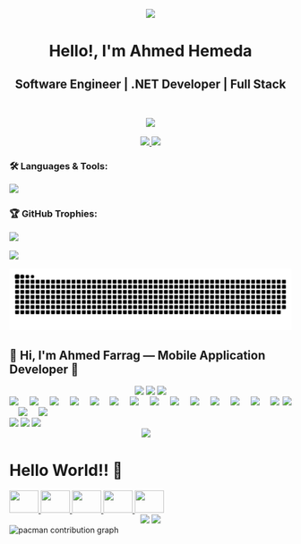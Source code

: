 <!-- Typing Animation LinkedIn -->
<p align="center">
  <a href="https://www.linkedin.com/in/ahmed-f-tantawy" target="_blank">
    <img src="https://readme-typing-svg.herokuapp.com/?lines=Visit%20my%20LinkedIn%20Profile;Follow%20for%20Flutter%20Content;Ahmed%20Farrag%20Tantawy%20Here!&font=Fira%20Code&center=true&color=58a6ff&pause=2000&size=22" />
  </a>
</p>

<h1 align="center">Hello!, I'm Ahmed Hemeda</h1>
<h2 align="center">Software Engineer | .NET Developer | Full Stack</h2><br>

<!-- Profile Views -->
<p align="center">
  <img src="https://komarev.com/ghpvc/?username=a-hemeda&color=4010B0" height="33"/>
</p>

<!-- WhatsApp Channel & LinkedIn -->
<p align="center">
  <a href="https://www.whatsapp.com/channel/0029Vb3QWNLG8l5OPthU963O">
    <img src="https://upload.wikimedia.org/wikipedia/commons/thumb/6/6b/WhatsApp.svg/800px-WhatsApp.svg.png" height="60"/>
  </a>
  <a href="https://www.linkedin.com/in/a-hemeda">
    <img src="https://raw.githubusercontent.com/rahuldkjain/github-profile-readme-generator/master/src/images/icons/Social/linked-in-alt.svg" height="60"/>
  </a>
</p>

<h3 align="left">🛠️ Languages & Tools:</h3>
<p align="left">
  <img height="75" src="https://go-skill-icons.vercel.app/api/icons?i=cpp,cs,dotnet,sqlserver,redis,postman,html,css,js,docker,git,github"/>
</p>

<h3 align="left">🏆 GitHub Trophies:</h3>
<p align="left">
  <img src="https://github-profile-trophy.vercel.app/?username=a-hemeda&theme=onestar&row=1&column=7"/>
</p>

<!-- Languages -->
<p align="left">
  <img src="https://github-readme-stats.vercel.app/api/top-langs?username=a-hemeda&layout=compact&langs_count=5&theme=codeSTACKr"/>
</p>

<!-- Snake GitHub Contribution Animation -->
<p align="center">
  <img src="https://raw.githubusercontent.com/platane/snk/output/github-contribution-grid-snake-dark.svg" alt="snake animation" />
</p>

<h2 align="left">👋 Hi, I'm Ahmed Farrag — Mobile Application Developer 📱</h2>

<div align="center">
  <img src="https://github-readme-stats.vercel.app/api?username=A7MADTANTAWY&hide_title=false&hide_rank=false&show_icons=true&include_all_commits=true&count_private=true&disable_animations=false&theme=dracula&locale=en&hide_border=false" height="150" />
  <img src="https://streak-stats.demolab.com?user=A7MADTANTAWY&locale=en&mode=daily&theme=dracula&hide_border=false&border_radius=5" height="150" />
  <img src="https://github-readme-stats.vercel.app/api/top-langs?username=A7MADTANTAWY&locale=en&hide_title=false&layout=compact&card_width=320&langs_count=5&theme=dracula&hide_border=false" height="150" />
</div>

<img align="right" height="150" src="https://media2.giphy.com/media/v1.Y2lkPTc5MGI3NjExeHNreHUxN2dxanZvM2loM2lieTZ5MThyeGZvNHVnNHlldW5yN25obCZlcD12MV9pbnRlcm5hbF9naWZfYnlfaWQmY3Q9Zw/jBOOXxSJfG8kqMxT11/giphy.gif" />

<div align="left">
  <img src="https://cdn.jsdelivr.net/gh/devicons/devicon/icons/androidstudio/androidstudio-original.svg" height="30" />
  <img width="12" />
  <img src="https://cdn.jsdelivr.net/gh/devicons/devicon/icons/dart/dart-original.svg" height="30" />
  <img width="12" />
  <img src="https://cdn.jsdelivr.net/gh/devicons/devicon/icons/flutter/flutter-original.svg" height="30" />
  <img width="12" />
  <img src="https://cdn.jsdelivr.net/gh/devicons/devicon/icons/firebase/firebase-plain.svg" height="30" />
  <img width="12" />
  <img src="https://cdn.jsdelivr.net/gh/devicons/devicon/icons/figma/figma-original.svg" height="30" />
  <img width="12" />
  <img src="https://cdn.jsdelivr.net/gh/devicons/devicon/icons/html5/html5-original.svg" height="30" />
  <img width="12" />
  <img src="https://cdn.jsdelivr.net/gh/devicons/devicon/icons/css3/css3-original.svg" height="30" />
  <img width="12" />
  <img src="https://cdn.jsdelivr.net/gh/devicons/devicon/icons/javascript/javascript-original.svg" height="30" />
  <img width="12" />
  <img src="https://cdn.jsdelivr.net/gh/devicons/devicon/icons/bootstrap/bootstrap-original.svg" height="30" />
  <img width="12" />
  <img src="https://cdn.jsdelivr.net/gh/devicons/devicon/icons/python/python-original.svg" height="30" />
  <img width="12" />
  <img src="https://cdn.jsdelivr.net/gh/devicons/devicon/icons/c/c-original.svg" height="30" />
  <img width="12" />
  <img src="https://cdn.jsdelivr.net/gh/devicons/devicon/icons/cplusplus/cplusplus-original.svg" height="30" />
  <img width="12" />
  <img src="https://cdn.jsdelivr.net/gh/devicons/devicon/icons/git/git-original.svg" height="30" />
  <img width="12" />
  <img src="https://cdn.jsdelivr.net/gh/devicons/devicon/icons/intellij/intellij-original.svg" height="30" />
  <img width="12" />
  <img src="https://cdn.jsdelivr.net/gh/devicons/devicon/icons/vscode/vscode-original.svg" height="30" />
  <img width="12" />
  <img src="https://cdn.jsdelivr.net/gh/devicons/devicon/icons/pycharm/pycharm-original.svg" height="30" />
</div>

<div align="left">
  <img src="https://img.shields.io/static/v1?message=Instagram&logo=instagram&label=&color=E4405F&logoColor=white&labelColor=&style=for-the-badge" height="35" />
  <img src="https://img.shields.io/static/v1?message=LinkedIn&logo=linkedin&label=&color=0077B5&logoColor=white&labelColor=&style=for-the-badge" height="35" />
  <img src="https://img.shields.io/static/v1?message=Gmail&logo=gmail&label=&color=D14836&logoColor=white&labelColor=&style=for-the-badge" height="35" />
</div>

<div align="center">
  <img src="https://profile-counter.glitch.me/A7MADTANTAWY/count.svg?" />
</div>

<h1 align="left">Hello World!! 👋</h1>

<div align="left">
  <a href="https://www.linkedin.com/in/ahmed-f-tantawy" target="_blank">
    <img src="https://raw.githubusercontent.com/maurodesouza/profile-readme-generator/master/src/assets/icons/social/linkedin/default.svg" width="52" height="40" />
  </a>
  <a href="https://www.instagram.com/tantawy6810/" target="_blank">
    <img src="https://raw.githubusercontent.com/maurodesouza/profile-readme-generator/master/src/assets/icons/social/instagram/default.svg" width="52" height="40" />
  </a>
  <a href="https://www.facebook.com/ahmed.tantawy.609096" target="_blank">
    <img src="https://raw.githubusercontent.com/maurodesouza/profile-readme-generator/master/src/assets/icons/social/facebook/default.svg" width="52" height="40" />
  </a>
  <a href="https://wa.me/+201006766128" target="_blank">
    <img src="https://raw.githubusercontent.com/maurodesouza/profile-readme-generator/master/src/assets/icons/social/whatsapp/default.svg" width="52" height="40" />
  </a>
  <a href="https://t.me/+201006766128" target="_blank">
    <img src="https://raw.githubusercontent.com/maurodesouza/profile-readme-generator/master/src/assets/icons/social/telegram/default.svg" width="52" height="40" />
  </a>
</div>

<div align="center">
  <img src="https://github-profile-trophy.vercel.app?username=A7MADTANTAWY&theme=dracula&column=-1&row=1&margin-w=8&margin-h=8&no-bg=false&no-frame=false&order=4" height="150" />
  <img src="https://github-readme-activity-graph.vercel.app/graph?username=A7MADTANTAWY&radius=16&theme=react&area=true&order=5" height="300" />
</div>

<picture>
  <source media="(prefers-color-scheme: dark)" srcset="https://raw.githubusercontent.com/A7MADTANTAWY/A7MADTANTAWY/output/pacman-contribution-graph-dark.svg">
  <source media="(prefers-color-scheme: light)" srcset="https://raw.githubusercontent.com/A7MADTANTAWY/A7MADTANTAWY/output/pacman-contribution-graph.svg">
  <img alt="pacman contribution graph" src="https://raw.githubusercontent.com/A7MADTANTAWY/A7MADTANTAWY/output/pacman-contribution-graph.svg">
</picture>
